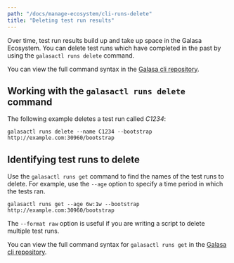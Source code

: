 ```yaml
---
path: "/docs/manage-ecosystem/cli-runs-delete"
title: "Deleting test run results"
---
```


Over time, test run results build up and take up space in the Galasa Ecosystem. You can delete test runs which have completed in the past by using the `galasactl runs delete` command.

You can view the full command syntax in the <a href="https://github.com/galasa-dev/cli/blob/main/docs/generated/galasactl_runs_delete.md" target="_blank">Galasa cli repository</a>.

## Working with the `galasactl runs delete` command

The following example deletes a test run called _C1234_: 

```
galasactl runs delete --name C1234 --bootstrap http://example.com:30960/bootstrap
```

## Identifying test runs to delete

Use the `galasactl runs get` command to find the names of the test runs to delete. For example, use the `--age` option to specify a time period in which the tests ran. 

```
galasactl runs get --age 6w:1w --bootstrap http://example.com:30960/bootstrap
```

The `--format raw` option is useful if you are writing a script to delete multiple test runs.

You can view the full command syntax for `galasactl runs get` in the <a href="https://github.com/galasa-dev/cli/blob/main/docs/generated/galasactl_runs_get.md" target="_blank">Galasa cli repository</a>.
